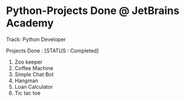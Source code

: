 # Python-Projects Done @ JetBrains Academy

Track: Python Developer

Projects Done : [STATUS : Completed]
1. Zoo keeper
2. Coffee Machine
3. Simple Chat Bot
4. Hangman
5. Loan Calculator
6. Tic tac toe

